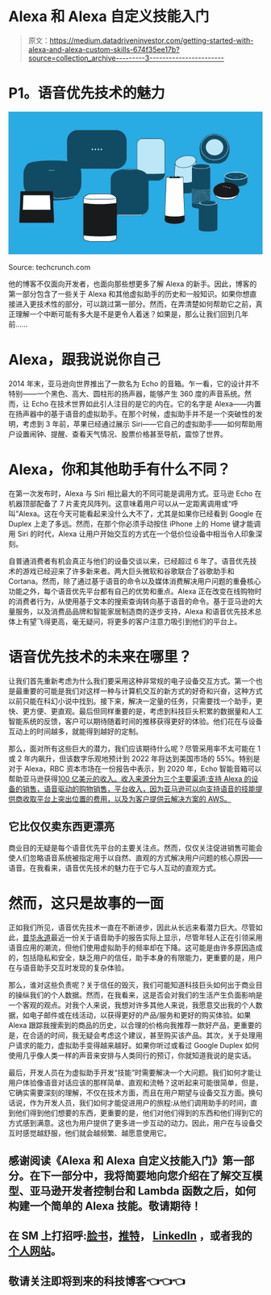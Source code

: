 # Alexa 和 Alexa 自定义技能入门

> 原文：<https://medium.datadriveninvestor.com/getting-started-with-alexa-and-alexa-custom-skills-674f35ee17b?source=collection_archive---------3----------------------->

# P1。语音优先技术的魅力

![](img/863504d2031a489f602bcf9bc276a310.png)

Source: techcrunch.com

他的博客不仅面向开发者，也面向那些想更多了解 Alexa 的新手。因此，博客的第一部分包含了一些关于 Alexa 和其他虚拟助手的历史和一般知识。如果你想直接进入更技术性的部分，可以跳过第一部分。然而，在弄清楚如何帮助它之前，真正理解一个中断可能有多大是不是更令人着迷？如果是，那么让我们回到几年前……

# Alexa，跟我说说你自己

2014 年末，亚马逊向世界推出了一款名为 Echo 的音箱。乍一看，它的设计并不特别——一个黑色、高大、圆柱形的扬声器，能够产生 360 度的声音系统。然而，让 Echo 在技术世界如此引人注目的是它的内在。它的名字是 Alexa——内置在扬声器中的基于语音的虚拟助手。在那个时候，虚拟助手并不是一个突破性的发明，考虑到 3 年前，苹果已经通过展示 Siri——它自己的虚拟助手——如何帮助用户设置闹钟、提醒、查看天气情况、股票价格甚至导航，震惊了世界。

# Alexa，你和其他助手有什么不同？

在第一次发布时，Alexa 与 Siri 相比最大的不同可能是调用方式。亚马逊 Echo 在机器顶部配备了 7 片麦克风阵列。这意味着用户可以从一定距离调用或“呼叫”Alexa。这在今天可能看起来没什么大不了，尤其是如果你已经看到 Google 在 Duplex 上走了多远。然而，在那个你必须手动按住 iPhone 上的 Home 键才能调用 Siri 的时代，Alexa 让用户开始交互的方式在一个低价位设备中相当令人印象深刻。

自普通消费者有机会真正与他们的设备交谈以来，已经超过 6 年了。语音优先技术的游戏已经迎来了许多新来者。两大巨头微软和谷歌联合了谷歌助手和 Cortana。然而，除了通过基于语音的命令以及媒体消费解决用户问题的重叠核心功能之外，每个语音优先平台都有自己的优势和重点。Alexa 正在改变在线购物时的消费者行为，从使用基于文本的搜索查询转向基于语音的命令。基于亚马逊的大量服务，以及消费品品牌和智能家居制造商的逐步支持，Alexa 和语音优先技术总体上有望飞得更高，毫无疑问，将更多的客户注意力吸引到他们的平台上。

# 语音优先技术的未来在哪里？

让我们首先重新考虑为什么我们要采用这种非常规的电子设备交互方式。第一个也是最重要的可能是我们对这样一种与计算机交互的新方式的好奇和兴奋，这种方式以前只能在科幻小说中找到。接下来，解决一定量的任务，只需要找一个助手，更快、更方便、更直观。最后但同样重要的是，考虑到科技巨头积累的数据量和人工智能系统的反馈，客户可以期待随着时间的推移获得更好的体验。他们花在与设备互动上的时间越多，就能得到越好的定制。

那么，面对所有这些巨大的潜力，我们应该期待什么呢？尽管采用率不太可能在 1 或 2 年内飙升，但该数字乐观地预计到 2022 年将达到美国市场的 55%。特别是对于 Alexa，RBC 资本市场在一份报告中表示，到 2020 年，Echo 智能音箱可以帮助亚马逊获得[100 亿美元的收入。收入来源分为三个主要渠道:支持 Alexa 的设备的销售，语音驱动的购物销售，平台收入，因为亚马逊可以向支持语音的技能提供商收取平台上突出位置的费用，以及为客户提供云解决方案的 AWS。](https://www.cnbc.com/2017/03/10/amazon-alexa-voice-assistan-could-be-a-10-billion-mega-hit-by-2020-research.html)

## 它比仅仅卖东西更漂亮

商业目的无疑是每个语音优先平台的主要关注点。然而，仅仅关注促进销售可能会使人们忽略语音系统被指定用于以自然、直观的方式解决用户问题的核心原因——语音。在我看来，语音优先技术的魅力在于它与人互动的直观方式。

# 然而，这只是故事的一面

正如我们所见，语音优先技术一直在不断进步，因此从长远来看潜力巨大。尽管如此，[普华永道](https://techcrunch.com/2018/04/30/younger-consumers-adopt-voice-technology-faster-but-use-voice-assistants-less/)最近一份关于语音助手的报告实际上显示，尽管年轻人正在引领采用语音应用的潮流，但他们使用虚拟助手的频率却在下降。这可能是由许多原因造成的，包括隐私和安全，缺乏用户的信任，助手本身的有限能力，更重要的是，用户在与语音助手交互时发现的复杂体验。

那么，谁对这些负责呢？关于信任的毁灭，我们可能知道科技巨头如何出于商业目的操纵我们的个人数据。然而，在我看来，这是否会对我们的生活产生负面影响是一个客观的观点。对我个人来说，我想对许多其他人来说，我愿意交出我的个人数据，如电子邮件或在线活动，以获得更好的产品/服务和更好的购买体验。如果 Alexa 跟踪我搜索到的商品的历史，以合理的价格向我推荐一款好产品，更重要的是，在合适的时间，我无疑会考虑这个建议，甚至购买该产品。其次，关于处理用户请求的能力，虚拟助手变得越来越好。如果你听过或看过 Google Duplex 如何使用几乎像人类一样的声音来安排与人类同行的预订，你就知道我说的是实话。

最后，开发人员在为虚拟助手开发“技能”时需要解决一个大问题。我们如何才能让用户体验像语音对话应该的那样简单、直观和流畅？这听起来可能很简单，但是，它确实需要深刻的理解，不仅在技术方面，而且在用户期望与设备交互方面。换句话说，作为开发人员，我们如何才能促进用户的旅程:从他们调用助手的时间，直到他们得到他们想要的东西，更重要的是，他们对他们得到的东西和他们得到它的方式感到满意。这也为用户提供了更多进一步互动的动力。因此，用户在与设备交互时感觉越舒服，他们就会越频繁、越愿意使用它。

## 感谢阅读《Alexa 和 Alexa 自定义技能入门》第一部分。在下一部分中，我将简要地向您介绍在了解交互模型、亚马逊开发者控制台和 Lambda 函数之后，如何构建一个简单的 Alexa 技能。敬请期待！

## 在 SM 上打招呼:[脸书](https://www.facebook.com/VinhLee95)，[推特](https://mobile.twitter.com/vinhle95)， [LinkedIn](https://www.linkedin.com/in/vinhlee95/) ，或者我的[个人网站](http://vinhlee.com/)。

## 敬请关注即将到来的科技博客👈👈👈
